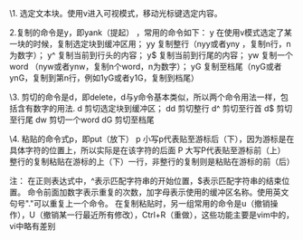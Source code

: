 \1. 选定文本块。使用v进入可视模式，移动光标键选定内容。

2.复制的命令是y，即yank（提起） ，常用的命令如下：
  y   在使用v模式选定了某一块的时候，复制选定块到缓冲区用；
  yy  复制整行（nyy或者yny ，复制n行，n为数字）；
  y^  复制当前到行头的内容；
  y$  复制当前到行尾的内容；
  yw  复制一个word （nyw或者ynw，复制n个word，n为数字）；
  yG  复制至档尾（nyG或者ynG，复制到第n行，例如1yG或者y1G，复制到档尾） 
  
\3. 剪切的命令是d，即delete，d与y命令基本类似，所以两个命令用法一样，包括含有数字的用法. 
  d   剪切选定块到缓冲区；
  dd  剪切整行
  d^  剪切至行首
  d$   剪切至行尾
  dw  剪切一个word
  dG   剪切至档尾 
  
\4. 粘贴的命令式p，即put（放下）
  p   小写p代表贴至游标后（下），因为游标是在具体字符的位置上，所以实际是在该字符的后面
  P   大写P代表贴至游标前（上）
  整行的复制粘贴在游标的上（下）一行，非整行的复制则是粘贴在游标的前（后）

注：
   在正则表达式中，^表示匹配字符串的开始位置，$表示匹配字符串的结束位置。
   命令前面加数字表示重复的次数，加字母表示使用的缓冲区名称。使用英文句号"."可以重复上一个命令。
   在复制粘贴时，另一组常用的命令是u（撤销操作），U（撤销某一行最近所有修改），Ctrl+R（重做），这些功能主要是vim中的，vi中略有差别